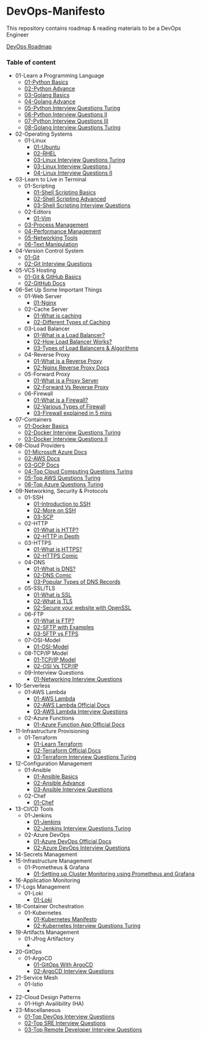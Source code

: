 # DevOps-Manifesto
This repository contains roadmap &amp; reading materials to be a DevOps Engineer

[DevOps Roadmap](https://roadmap.sh/devops)

### Table of content

* 01-Learn a Programming Language
    * [01-Python Basics](https://github.com/nilanjanb3/python)
    * [02-Python Advance](https://github.com/nilanjanb3/PCAP-Prep)
    * [03-Golang Basics](https://github.com/nilanjanb3/golang)
    * [04-Golang Advance](https://github.com/nilanjanb3/Golang-Advance)
    * [05-Python Interview Questions Turing](https://www.turing.com/interview-questions/python)
    * [06-Python Interview Questions II](https://www.edureka.co/blog/interview-questions/python-interview-questions/)
    * [07-Python Interview Questions III](https://www.interviewbit.com/python-interview-questions/)
    * [08-Golang Interview Questions Turing](https://www.turing.com/interview-questions/golang)
* 02-Operating Systems
    * 01-Linux
        * [01-Ubuntu](https://github.com/nilanjanb3/linux)
        * [02-RHEL]()
        * [03-Linux Interview Questions Turing](https://www.turing.com/interview-questions/linux)
        * [03-Linux Interview Questions I](https://www.geeksforgeeks.org/linux-interview-questions/)
        * [04-Linux Interview Questions II](https://www.interviewbit.com/linux-interview-questions/)
* 03-Learn to Live in Terminal
    * 01-Scripting
        * [01-Shell Scripting Basics](https://github.com/nilanjanb3/shell-script)
        * [02-Shell Scripting Advanced](https://github.com/nilanjanb3/Bash-Scripting-Advance)
        * [03-Shell Scripting Interview Questions](https://www.mygreatlearning.com/blog/shell-scripting-interview-questions/)
    * 02-Editors 
        * [01-Vim](https://www.freecodecamp.org/news/vim-beginners-guide/)
    * [03-Process Management](/docs/Process_Management.md)
    * [04-Performance Management](/docs/Performance_Management.md)
    * [05-Networking Tools](/docs/Networking_Tools.md)
    * [06-Text Manipulation](/docs/Text_Manipulation.md)
* 04-Version Control System
    * [01-Git](https://github.com/nilanjanb3/git)
    * [02-Git Interview Questions](https://www.simplilearn.com/tutorials/git-tutorial/git-interview-questions)
* 05-VCS Hosting
    * [01-Git & GitHub Basics](https://youtu.be/RGOj5yH7evk)
    * [02-GitHub Docs](https://docs.github.com/en/get-started/quickstart)
* 06-Set Up Some Important Things
    * 01-Web Server
        * [01-Nginx](https://www.freecodecamp.org/news/the-nginx-handbook/)
    * 02-Cache Server
        * [01-What is caching](https://www.cloudflare.com/en-gb/learning/cdn/what-is-caching/)
        * [02-Different Types of Caching](https://wp-rocket.me/wordpress-cache/different-types-of-caching/)
    * 03-Load Balancer
        * [01-What is a Load Balancer?](https://www.nginx.com/resources/glossary/load-balancing/)
        * [02-How Load Balancer Works?](https://www.cloudflare.com/en-gb/learning/performance/what-is-load-balancing/)
        * [03-Types of Load Balancers & Algorithms](https://aws.amazon.com/what-is/load-balancing/)
    * 04-Reverse Proxy
        * [01-What is a Reverse Proxy](https://www.cloudflare.com/en-gb/learning/cdn/glossary/reverse-proxy/)
        * [02-Nginx Reverse Proxy Docs](https://www.nginx.com/resources/glossary/reverse-proxy-server/)
    * 05-Forward Proxy
        * [01-What is a Proxy Server](https://www.fortinet.com/resources/cyberglossary/proxy-server)
        * [02-Forward Vs Reverse Proxy](https://oxylabs.io/blog/reverse-proxy-vs-forward-proxy)
    * 06-Firewall
        * [01-What is a Firewall?](https://www.cloudflare.com/learning/security/what-is-a-firewall/)
        * [02-Various Types of Firewall](https://www.cisco.com/c/en_in/products/security/firewalls/what-is-a-firewall.html)
        * [03-Firewall explained in 5 mins](https://youtu.be/9GZlVOafYTg)
* 07-Containers
    * [01-Docker Basics](https://github.com/nilanjanb3/docker)
    * [02-Docker Interview Questions Turing](https://www.turing.com/interview-questions/docker)
    * [03-Docker Interview Questions II](https://www.edureka.co/blog/interview-questions/docker-interview-questions/)
* 08-Cloud Providers
    * [01-Microsoft Azure Docs](https://learn.microsoft.com/en-us/azure/?product=popular)
    * [02-AWS Docs](https://docs.aws.amazon.com/)
    * [03-GCP Docs](https://cloud.google.com/docs)
    * [04-Top Cloud Computing Questions Turing](https://www.turing.com/interview-questions/cloud)
    * [05-Top AWS Questions Turing](https://www.turing.com/interview-questions/aws)
    * [06-Top Azure Questions Turing](https://www.turing.com/interview-questions/azure)
* 09-Networking, Security & Protocols
    * 01-SSH
        * [01-Introduction to SSH](https://www.baeldung.com/cs/ssh-intro)
        * [02-More on SSH](https://www.ssh.com/academy/ssh/protocol)
        * [03-SCP](https://www.geeksforgeeks.org/scp-command-in-linux-with-examples/)
    * 02-HTTP
        * [01-What is HTTP?](https://www.cloudflare.com/en-gb/learning/ddos/glossary/hypertext-transfer-protocol-http/)
        * [02-HTTP in Depth](https://cs.fyi/guide/http-in-depth)
    * 03-HTTPS
        * [01-What is HTTPS?](https://www.cloudflare.com/en-gb/learning/ssl/what-is-https/)
        * [02-HTTPS Comic](https://howhttps.works/)
    * 04-DNS
        * [01-What is DNS?](https://www.cloudflare.com/en-gb/learning/dns/what-is-dns/)
        * [02-DNS Comic](https://howdns.works/)
        * [03-Popular Types of DNS Records](https://www.cloudflare.com/learning/dns/dns-records/)
    * 05-SSL/TLS
        * [01-What is SSL](https://www.cloudflare.com/learning/ssl/what-is-ssl/)
        * [02-What is TLS](https://www.cloudflare.com/en-gb/learning/ssl/transport-layer-security-tls/)
        * [02-Secure your website with OpenSSL](https://www.digitalocean.com/community/tutorials/openssl-essentials-working-with-ssl-certificates-private-keys-and-csrs)
    * 06-FTP
        * [01-What is FTP?](https://www.javatpoint.com/computer-network-ftp)
        * [02-SFTP with Examples](https://www.digitalocean.com/community/tutorials/how-to-use-sftp-to-securely-transfer-files-with-a-remote-server)
        * [03-SFTP vs FTPS](https://www.geeksforgeeks.org/difference-between-ftps-and-sftp/)
    * 07-OSI-Model
        * [01-OSI-Model](https://www.geeksforgeeks.org/tcp-ip-model/)
    * 08-TCP/IP Model
        * [01-TCP/IP Model](https://www.geeksforgeeks.org/tcp-ip-in-computer-networking/)
        * [02-OSI Vs TCP/IP](https://www.geeksforgeeks.org/tcp-ip-model/)
    * 09-Interview Questions
        * [01-Networking Interview Questions](https://www.guru99.com/networking-interview-questions.html)
* 10-Serverless
    * 01-AWS Lambda
        * [01-AWS Lambda](https://github.com/nilanjanb3/AWS-Lambda)
        * [02-AWS Lambda Official Docs](https://docs.aws.amazon.com/lambda/latest/dg/getting-started.html)
        * [03-AWS Lambda Interview Questions](https://www.interviewbit.com/aws-lambda-interview-questions/#aws-lambda)
    * 02-Azure Functions
        * [01-Azure Function App Official Docs](https://learn.microsoft.com/en-us/azure/azure-functions/functions-overview?pivots=programming-language-python)
* 11-Infrastructure Provisioning
    * 01-Terraform
        * [01-Learn Terraform](https://github.com/nilanjanb3/Terraform-Associate-Cert-Prep)
        * [02-Terraform Official Docs](https://www.terraform.io/)
        * [03-Terraform Interview Questions Turing](https://www.turing.com/interview-questions/terraform)
* 12-Configuration Management
    * 01-Ansible
        * [01-Ansible Basics](https://github.com/nilanjanb3/ansible)
        * [02-Ansible Advance](https://github.com/nilanjanb3/Ansible-Advance)
        * [03-Ansible Interview Questions](https://intellipaat.com/blog/interview-question/ansible-interview-questions/)
    * 02-Chef
        * [01-Chef](https://github.com/nilanjanb3/chef.git)
* 13-CI/CD Tools
    * 01-Jenkins
        * [01-Jenkins]()
        * [02-Jenkins Interview Questions Turing](https://www.turing.com/interview-questions/jenkins)
    * 02-Azure DevOps
        * [01-Azure DevOps Official Docs](https://learn.microsoft.com/en-us/azure/devops/?view=azure-devops)
        * [02-Azure DevOps Interview Questions](https://www.edureka.co/blog/interview-questions/top-azure-devops-interview-questions-and-answers/)
* 14-Secrets Management
* 15-Infrastructure Management
    * 01-Prometheus & Grafana
        * [01-Setting up Cluster Monitoring using Prometheus and Grafana](https://github.com/nilanjanb3/Monitoring-Using-Prometheus-Grafana.git)
* 16-Application Monitoring
* 17-Logs Management
    * 01-Loki
        * [01-Loki](https://github.com/nilanjanb3/Loki-Logs-Monitoring.git)
* 18-Container Orchestration
    * 01-Kubernetes
        * [01-Kubernetes Manifesto]()
        * [02-Kubernetes Interview Questions Turing](https://www.turing.com/interview-questions/kubernetes)
* 19-Artifacts Management
    * 01-Jfrog Artifactory
        * []()
* 20-GitOps
    * 01-ArgoCD
        * [01-GitOps With ArgoCD](https://github.com/nilanjanb3/GitOps-with-ArgoCD)
        * [02-ArgoCD Interview Questions](https://www.fosstechnix.com/gitops-and-argocd-interview-questions/)
* 21-Service Mesh
    * 01-Istio
        * []()
* 22-Cloud Design Patterns
    * 01-High Availibility (HA)
* 23-Miscellaneous
    * [01-Top DevOps Interview Questions](https://www.turing.com/interview-questions/devops)
    * [02-Top SRE Interview Questions](https://www.interviewbit.com/sre-interview-questions/)
    * [03-Top Remote Developer Interview Questions](https://www.turing.com/interview-questions/remote-developer)


        
